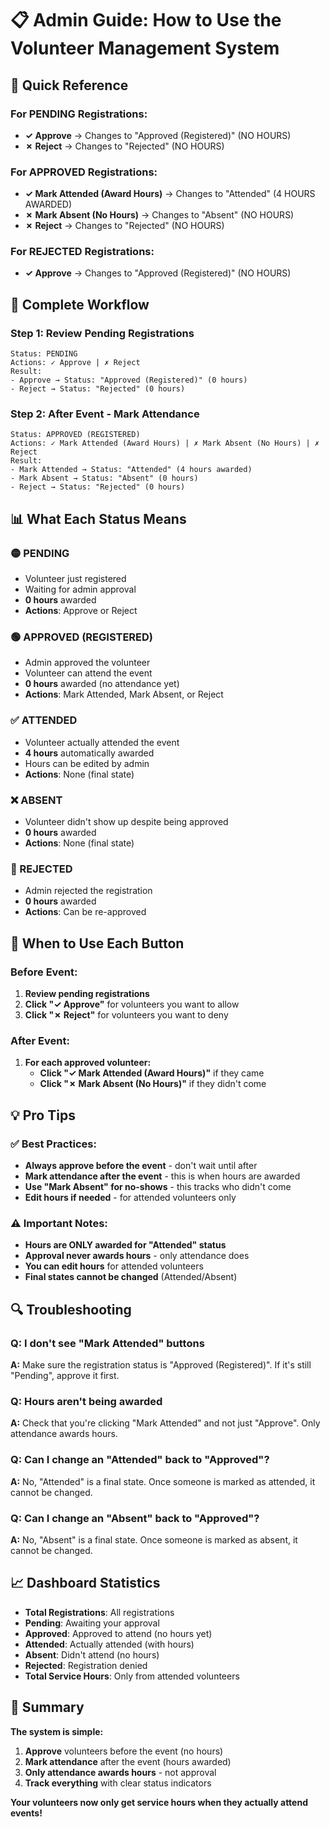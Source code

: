 # 📋 **Admin Guide: How to Use the Volunteer Management System**

## 🎯 **Quick Reference**

### **For PENDING Registrations:**
- **✓ Approve** → Changes to "Approved (Registered)" (NO HOURS)
- **✗ Reject** → Changes to "Rejected" (NO HOURS)

### **For APPROVED Registrations:**
- **✓ Mark Attended (Award Hours)** → Changes to "Attended" (4 HOURS AWARDED)
- **✗ Mark Absent (No Hours)** → Changes to "Absent" (NO HOURS)
- **✗ Reject** → Changes to "Rejected" (NO HOURS)

### **For REJECTED Registrations:**
- **✓ Approve** → Changes to "Approved (Registered)" (NO HOURS)

## 🔄 **Complete Workflow**

### **Step 1: Review Pending Registrations**
```
Status: PENDING
Actions: ✓ Approve | ✗ Reject
Result: 
- Approve → Status: "Approved (Registered)" (0 hours)
- Reject → Status: "Rejected" (0 hours)
```

### **Step 2: After Event - Mark Attendance**
```
Status: APPROVED (REGISTERED)
Actions: ✓ Mark Attended (Award Hours) | ✗ Mark Absent (No Hours) | ✗ Reject
Result:
- Mark Attended → Status: "Attended" (4 hours awarded)
- Mark Absent → Status: "Absent" (0 hours)
- Reject → Status: "Rejected" (0 hours)
```

## 📊 **What Each Status Means**

### **🟡 PENDING**
- Volunteer just registered
- Waiting for admin approval
- **0 hours** awarded
- **Actions**: Approve or Reject

### **🟢 APPROVED (REGISTERED)**
- Admin approved the volunteer
- Volunteer can attend the event
- **0 hours** awarded (no attendance yet)
- **Actions**: Mark Attended, Mark Absent, or Reject

### **✅ ATTENDED**
- Volunteer actually attended the event
- **4 hours** automatically awarded
- Hours can be edited by admin
- **Actions**: None (final state)

### **❌ ABSENT**
- Volunteer didn't show up despite being approved
- **0 hours** awarded
- **Actions**: None (final state)

### **🔴 REJECTED**
- Admin rejected the registration
- **0 hours** awarded
- **Actions**: Can be re-approved

## 🎯 **When to Use Each Button**

### **Before Event:**
1. **Review pending registrations**
2. **Click "✓ Approve"** for volunteers you want to allow
3. **Click "✗ Reject"** for volunteers you want to deny

### **After Event:**
1. **For each approved volunteer:**
   - **Click "✓ Mark Attended (Award Hours)"** if they came
   - **Click "✗ Mark Absent (No Hours)"** if they didn't come

## 💡 **Pro Tips**

### **✅ Best Practices:**
- **Always approve before the event** - don't wait until after
- **Mark attendance after the event** - this is when hours are awarded
- **Use "Mark Absent" for no-shows** - this tracks who didn't come
- **Edit hours if needed** - for attended volunteers only

### **⚠️ Important Notes:**
- **Hours are ONLY awarded for "Attended" status**
- **Approval never awards hours** - only attendance does
- **You can edit hours** for attended volunteers
- **Final states cannot be changed** (Attended/Absent)

## 🔍 **Troubleshooting**

### **Q: I don't see "Mark Attended" buttons**
**A:** Make sure the registration status is "Approved (Registered)". If it's still "Pending", approve it first.

### **Q: Hours aren't being awarded**
**A:** Check that you're clicking "Mark Attended" and not just "Approve". Only attendance awards hours.

### **Q: Can I change an "Attended" back to "Approved"?**
**A:** No, "Attended" is a final state. Once someone is marked as attended, it cannot be changed.

### **Q: Can I change an "Absent" back to "Approved"?**
**A:** No, "Absent" is a final state. Once someone is marked as absent, it cannot be changed.

## 📈 **Dashboard Statistics**

- **Total Registrations**: All registrations
- **Pending**: Awaiting your approval
- **Approved**: Approved to attend (no hours yet)
- **Attended**: Actually attended (with hours)
- **Absent**: Didn't attend (no hours)
- **Rejected**: Registration denied
- **Total Service Hours**: Only from attended volunteers

## 🎯 **Summary**

**The system is simple:**
1. **Approve** volunteers before the event (no hours)
2. **Mark attendance** after the event (hours awarded)
3. **Only attendance awards hours** - not approval
4. **Track everything** with clear status indicators

**Your volunteers now only get service hours when they actually attend events!**











